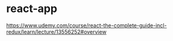 # react-app

https://www.udemy.com/course/react-the-complete-guide-incl-redux/learn/lecture/13556252#overview
